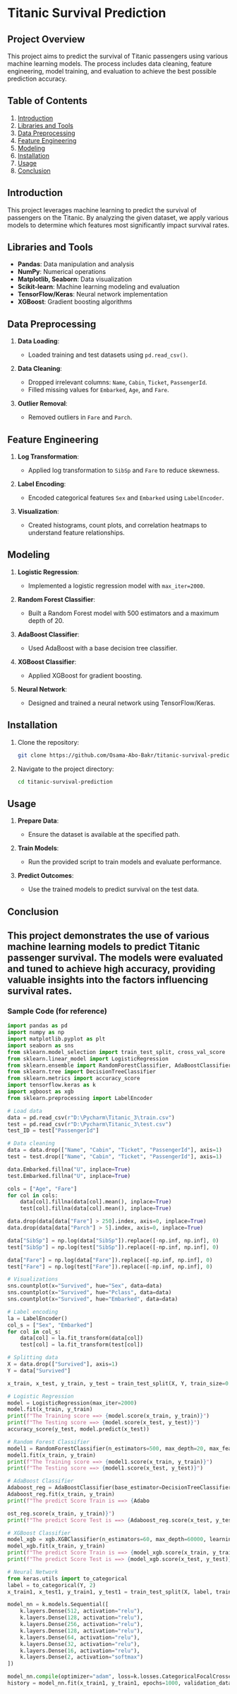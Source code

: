 # Titanic Survival Prediction

## Project Overview

This project aims to predict the survival of Titanic passengers using various machine learning models. The process includes data cleaning, feature engineering, model training, and evaluation to achieve the best possible prediction accuracy.

## Table of Contents

1. [Introduction](#introduction)
2. [Libraries and Tools](#libraries-and-tools)
3. [Data Preprocessing](#data-preprocessing)
4. [Feature Engineering](#feature-engineering)
5. [Modeling](#modeling)
6. [Installation](#installation)
7. [Usage](#usage)
8. [Conclusion](#conclusion)

## Introduction

This project leverages machine learning to predict the survival of passengers on the Titanic. By analyzing the given dataset, we apply various models to determine which features most significantly impact survival rates.

## Libraries and Tools

- **Pandas**: Data manipulation and analysis
- **NumPy**: Numerical operations
- **Matplotlib, Seaborn**: Data visualization
- **Scikit-learn**: Machine learning modeling and evaluation
- **TensorFlow/Keras**: Neural network implementation
- **XGBoost**: Gradient boosting algorithms

## Data Preprocessing

1. **Data Loading**:
   - Loaded training and test datasets using `pd.read_csv()`.

2. **Data Cleaning**:
   - Dropped irrelevant columns: `Name`, `Cabin`, `Ticket`, `PassengerId`.
   - Filled missing values for `Embarked`, `Age`, and `Fare`.

3. **Outlier Removal**:
   - Removed outliers in `Fare` and `Parch`.

## Feature Engineering

1. **Log Transformation**:
   - Applied log transformation to `SibSp` and `Fare` to reduce skewness.

2. **Label Encoding**:
   - Encoded categorical features `Sex` and `Embarked` using `LabelEncoder`.

3. **Visualization**:
   - Created histograms, count plots, and correlation heatmaps to understand feature relationships.

## Modeling

1. **Logistic Regression**:
   - Implemented a logistic regression model with `max_iter=2000`.

2. **Random Forest Classifier**:
   - Built a Random Forest model with 500 estimators and a maximum depth of 20.

3. **AdaBoost Classifier**:
   - Used AdaBoost with a base decision tree classifier.

4. **XGBoost Classifier**:
   - Applied XGBoost for gradient boosting.

5. **Neural Network**:
   - Designed and trained a neural network using TensorFlow/Keras.


## Installation

1. Clone the repository:
   ```bash
   git clone https://github.com/Osama-Abo-Bakr/titanic-survival-prediction.git
   ```

2. Navigate to the project directory:
   ```bash
   cd titanic-survival-prediction
   ```


## Usage

1. **Prepare Data**:
   - Ensure the dataset is available at the specified path.

2. **Train Models**:
   - Run the provided script to train models and evaluate performance.

3. **Predict Outcomes**:
   - Use the trained models to predict survival on the test data.

## Conclusion

This project demonstrates the use of various machine learning models to predict Titanic passenger survival. The models were evaluated and tuned to achieve high accuracy, providing valuable insights into the factors influencing survival rates.
---

### Sample Code (for reference)

```python
import pandas as pd
import numpy as np
import matplotlib.pyplot as plt
import seaborn as sns
from sklearn.model_selection import train_test_split, cross_val_score
from sklearn.linear_model import LogisticRegression
from sklearn.ensemble import RandomForestClassifier, AdaBoostClassifier
from sklearn.tree import DecisionTreeClassifier
from sklearn.metrics import accuracy_score
import tensorflow.keras as k
import xgboost as xgb
from sklearn.preprocessing import LabelEncoder

# Load data
data = pd.read_csv(r"D:\Pycharm\Titanic_3\train.csv")
test = pd.read_csv(r"D:\Pycharm\Titanic_3\test.csv")
test_ID = test["PassengerId"]

# Data cleaning
data = data.drop(["Name", "Cabin", "Ticket", "PassengerId"], axis=1)
test = test.drop(["Name", "Cabin", "Ticket", "PassengerId"], axis=1)

data.Embarked.fillna("U", inplace=True)
test.Embarked.fillna("U", inplace=True)

cols = ["Age", "Fare"]
for col in cols:
    data[col].fillna(data[col].mean(), inplace=True)
    test[col].fillna(data[col].mean(), inplace=True)

data.drop(data[data["Fare"] > 250].index, axis=0, inplace=True)
data.drop(data[data["Parch"] > 5].index, axis=0, inplace=True)

data["SibSp"] = np.log(data["SibSp"]).replace([-np.inf, np.inf], 0)
test["SibSp"] = np.log(test["SibSp"]).replace([-np.inf, np.inf], 0)

data["Fare"] = np.log(data["Fare"]).replace([-np.inf, np.inf], 0)
test["Fare"] = np.log(test["Fare"]).replace([-np.inf, np.inf], 0)

# Visualizations
sns.countplot(x="Survived", hue="Sex", data=data)
sns.countplot(x="Survived", hue="Pclass", data=data)
sns.countplot(x="Survived", hue="Embarked", data=data)

# Label encoding
la = LabelEncoder()
col_s = ["Sex", "Embarked"]
for col in col_s:
    data[col] = la.fit_transform(data[col])
    test[col] = la.fit_transform(test[col])

# Splitting data
X = data.drop(["Survived"], axis=1)
Y = data["Survived"]

x_train, x_test, y_train, y_test = train_test_split(X, Y, train_size=0.7, random_state=42)

# Logistic Regression
model = LogisticRegression(max_iter=2000)
model.fit(x_train, y_train)
print(f"The Training score ==> {model.score(x_train, y_train)}")
print(f"The Testing score ==> {model.score(x_test, y_test)}")
accuracy_score(y_test, model.predict(x_test))

# Random Forest Classifier
model1 = RandomForestClassifier(n_estimators=500, max_depth=20, max_features=2, min_samples_leaf=5)
model1.fit(x_train, y_train)
print(f"The Training score ==> {model1.score(x_train, y_train)}")
print(f"The Testing score ==> {model1.score(x_test, y_test)}")

# AdaBoost Classifier
Adaboost_reg = AdaBoostClassifier(base_estimator=DecisionTreeClassifier(max_depth=10, min_samples_leaf=5), n_estimators=200, learning_rate=1)
Adaboost_reg.fit(x_train, y_train)
print(f"The predict Score Train is ==> {Adabo

ost_reg.score(x_train, y_train)}")
print(f"The predict Score Test is ==> {Adaboost_reg.score(x_test, y_test)}")

# XGBoost Classifier
model_xgb = xgb.XGBClassifier(n_estimators=60, max_depth=60000, learning_rate=0.1, min_child_weight=4, random_state=42)
model_xgb.fit(x_train, y_train)
print(f"The predict Score Train is ==> {model_xgb.score(x_train, y_train)}")
print(f"The predict Score Test is ==> {model_xgb.score(x_test, y_test)}")

# Neural Network
from keras.utils import to_categorical
label = to_categorical(Y, 2)
x_train1, x_test1, y_train1, y_test1 = train_test_split(X, label, train_size=0.8, random_state=42)

model_nn = k.models.Sequential([
    k.layers.Dense(512, activation="relu"),
    k.layers.Dense(128, activation="relu"),
    k.layers.Dense(256, activation="relu"),
    k.layers.Dense(128, activation="relu"),
    k.layers.Dense(64, activation="relu"),
    k.layers.Dense(32, activation="relu"),
    k.layers.Dense(16, activation="relu"),
    k.layers.Dense(2, activation="softmax")
])

model_nn.compile(optimizer="adam", loss=k.losses.CategoricalFocalCrossentropy(), metrics=["accuracy"])
history = model_nn.fit(x_train1, y_train1, epochs=1000, validation_data=(x_test1, y_test1), validation_split=0.2)
```

